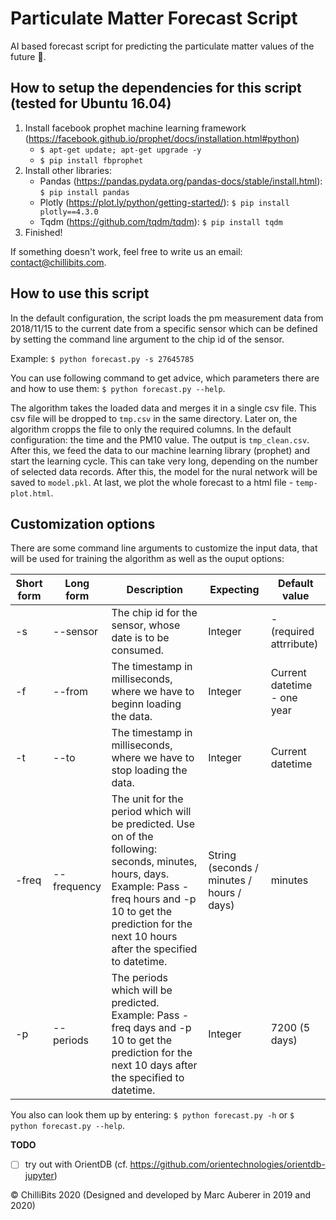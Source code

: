 # Particulate Matter Forecast Script
AI based forecast script for predicting the particulate matter values of the future 🔮.

## How to setup the dependencies for this script (tested for Ubuntu 16.04)
1. Install facebook prophet machine learning framework (https://facebook.github.io/prophet/docs/installation.html#python)
   * `$ apt-get update; apt-get upgrade -y`
   * `$ pip install fbprophet`
2. Install other libraries:
   * Pandas (https://pandas.pydata.org/pandas-docs/stable/install.html): `$ pip install pandas`
   * Plotly (https://plot.ly/python/getting-started/): `$ pip install plotly==4.3.0`
   * Tqdm (https://github.com/tqdm/tqdm): `$ pip install tqdm`
3. Finished!

If something doesn't work, feel free to write us an email: contact@chillibits.com.

## How to use this script
In the default configuration, the script loads the pm measurement data from 2018/11/15 to the current date from a specific sensor which can be defined by setting the command line argument to the chip id of the sensor.

Example:
`$ python forecast.py -s 27645785`

You can use following command to get advice, which parameters there are and how to use them:
`$ python forecast.py --help`.

The algorithm takes the loaded data and merges it in a single csv file. This csv file will be dropped to `tmp.csv` in the same directory. Later on, the algorithm cropps the file to only the required columns. In the default configuration: the time and the PM10 value. The output is `tmp_clean.csv`.
After this, we feed the data to our machine learning library (prophet) and start the learning cycle. This can take very long, depending on the number of selected data records. After this, the model for the nural network will be saved to `model.pkl`.
At last, we plot the whole forecast to a html file - `temp-plot.html`.

## Customization options
There are some command line arguments to customize the input data, that will be used for training the algorithm as well as the ouput options:

| Short form | Long form | Description | Expecting | Default value |
|------------|-------------|---------------------------------------------------------------------------------------------------------------------------------------------------------------------------------------------------------------------------|-------------------------------------------|-----------------------------|
| -s | --sensor | The chip id for the sensor, whose date is to be consumed. | Integer | - (required attrribute) |
| -f | --from | The timestamp in milliseconds, where we have to beginn loading the data. | Integer | Current datetime - one year |
| -t | --to | The timestamp in milliseconds, where we have to stop loading the data. | Integer | Current datetime |
| -freq | --frequency | The unit for the period which will be predicted. Use on of the following: seconds, minutes, hours, days. Example: Pass -freq hours and -p 10 to get the prediction for the next 10 hours after the specified to datetime. | String (seconds / minutes / hours / days) | minutes |
| -p | --periods | The periods which will be predicted. Example: Pass -freq days and -p 10 to get the prediction for the next 10 days after the specified to datetime. | Integer | 7200 (5 days) |

You also can look them up by entering: `$ python forecast.py -h` or `$ python forecast.py --help`.

**TODO**

- [ ] try out with OrientDB (cf. https://github.com/orientechnologies/orientdb-jupyter)

© ChilliBits 2020 (Designed and developed by Marc Auberer in 2019 and 2020)

